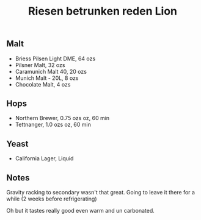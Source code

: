 ﻿---
layout: post
title: Riesen betrunken reden Lion
tags: [ beer ]
---
## Malt
-  Briess Pilsen Light DME, 64 ozs
-  Pilsner Malt, 32 ozs
-  Caramunich Malt 40, 20 ozs
-  Munich Malt - 20L, 8 ozs
-  Chocolate Malt, 4 ozs
## Hops
-  Northern Brewer, 0.75 ozs oz, 60 min
-  Tettnanger, 1.0 ozs oz, 60 min
## Yeast
-  California Lager, Liquid
## Notes
Gravity racking to secondary wasn&apos;t that great. Going to leave it there for a while (2 weeks before refrigerating)

Oh but it tastes really good even warm and un carbonated. 
